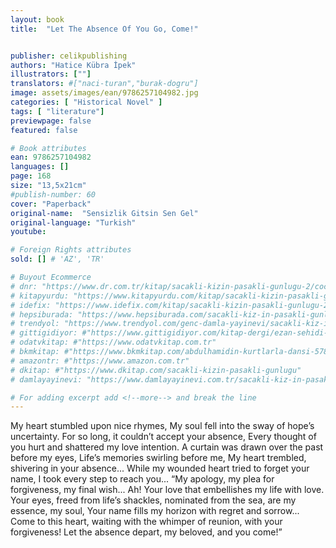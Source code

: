 ```yaml
---
layout: book
title:  "Let The Absence Of You Go, Come!"


publisher: celikpublishing
authors: "Hatice Kübra İpek"
illustrators: [""]
translators: #["naci-turan","burak-dogru"]
image: assets/images/ean/9786257104982.jpg
categories: [ "Historical Novel" ]
tags: [ "literature"]
previewpage: false
featured: false

# Book attributes
ean: 9786257104982
languages: []
page: 168
size: "13,5x21cm"
#publish-number: 60
cover: "Paperback"
original-name:  "Sensizlik Gitsin Sen Gel"
original-language: "Turkish"
youtube:

# Foreign Rights attributes
sold: [] # 'AZ', 'TR'

# Buyout Ecommerce
# dnr: "https://www.dr.com.tr/kitap/sacakli-kizin-pasakli-gunlugu-2/cocuk-ve-genclik/genclik-10-yas/roman-oyku/urunno=0001893059001"
# kitapyurdu: "https://www.kitapyurdu.com/kitap/sacakli-kizin-pasakli-gunlugu-2-/560122.html&filter_name=Sa%C3%A7akl%C4%B1+K%C4%B1z%27%C4%B1n+Pasakl%C4%B1+G%C3%BCnl%C3%BC%C4%9F%C3%BC+2"
# idefix: "https://www.idefix.com/kitap/sacakli-kizin-pasakli-gunlugu-2/cocuk-ve-genclik/genclik-10-yas/roman-oyku/urunno=0001893059001"
# hepsiburada: "https://www.hepsiburada.com/sacakli-kiz-in-pasakli-gunlugu-2-damla-yayinevi-p-HBV000012ER86"
# trendyol: "https://www.trendyol.com/genc-damla-yayinevi/sacakli-kiz-in-pasakli-gunlugu-2-p-54825777"
# gittigidiyor: #"https://www.gittigidiyor.com/kitap-dergi/ezan-sehidi-adnan-menderes_pdp_732728793"
# odatvkitap: #"https://www.odatvkitap.com.tr"
# bkmkitap: #"https://www.bkmkitap.com/abdulhamidin-kurtlarla-dansi-578226"
# amazontr: #"https://www.amazon.com.tr"
# dkitap: #"https://www.dkitap.com/sacakli-kizin-pasakli-gunlugu"
# damlayayinevi: "https://www.damlayayinevi.com.tr/sacakli-kiz-in-pasakli-gunlugu-2-bu-iste-bi-terslik-var"

# For adding excerpt add <!--more--> and break the line
---
```

My heart stumbled upon nice rhymes,
My soul fell into the sway of hope’s uncertainty.
For so long, it couldn’t accept your absence,
Every thought of you hurt and shattered my love
intention.
A curtain was drawn over the past before my eyes,
Life’s memories swirling before me,
My heart trembled, shivering in your absence...
While my wounded heart tried to forget your name,
I took every step to reach you...
“My apology, my plea for forgiveness, my final
wish...
Ah! Your love that embellishes my life with love.
Your eyes, freed from life’s shackles, nominated
from the sea, are my essence, my soul,
Your name fills my horizon with regret and sorrow...
Come to this heart, waiting with the whimper of
reunion, with your forgiveness!
Let the absence depart, my beloved, and you
come!”
<!--more--> 

